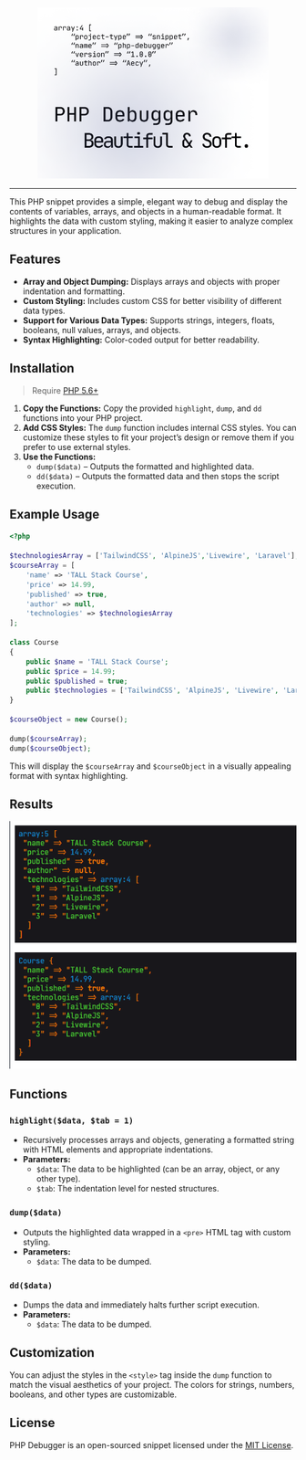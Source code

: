<p align="center">
    <img src="./docs/logo.png" alt="PHPDebugger loggo" height="300">
</p>

---

This PHP snippet provides a simple, elegant way to debug and display the contents of variables, arrays, and objects in a human-readable format. It highlights the data with custom styling, making it easier to analyze complex structures in your application.

## Features
- **Array and Object Dumping:** Displays arrays and objects with proper indentation and formatting.
- **Custom Styling:** Includes custom CSS for better visibility of different data types.
- **Support for Various Data Types:** Supports strings, integers, floats, booleans, null values, arrays, and objects.
- **Syntax Highlighting:** Color-coded output for better readability.

## Installation
> Require [PHP 5.6+](https://www.php.net/releases/)

1. **Copy the Functions:**
   Copy the provided `highlight`, `dump`, and `dd` functions into your PHP project.
2. **Add CSS Styles:**
   The `dump` function includes internal CSS styles. You can customize these styles to fit your project’s design or remove them if you prefer to use external styles.
3. **Use the Functions:**
    - `dump($data)` – Outputs the formatted and highlighted data.
    - `dd($data)` – Outputs the formatted data and then stops the script execution.

## Example Usage

```php
<?php

$technologiesArray = ['TailwindCSS', 'AlpineJS','Livewire', 'Laravel'];
$courseArray = [
    'name' => 'TALL Stack Course',
    'price' => 14.99,
    'published' => true,
    'author' => null,
    'technologies' => $technologiesArray
];

class Course
{
    public $name = 'TALL Stack Course';
    public $price = 14.99;
    public $published = true;
    public $technologies = ['TailwindCSS', 'AlpineJS', 'Livewire', 'Laravel'];
}

$courseObject = new Course();

dump($courseArray);
dump($courseObject);
```

This will display the `$courseArray` and `$courseObject` in a visually appealing format with syntax highlighting.

## Results

![](./docs/return.png)

## Functions

### `highlight($data, $tab = 1)`
- Recursively processes arrays and objects, generating a formatted string with HTML elements and appropriate indentations.
- **Parameters:**
  - `$data`: The data to be highlighted (can be an array, object, or any other type).
  - `$tab`: The indentation level for nested structures.

### `dump($data)`
- Outputs the highlighted data wrapped in a `<pre>` HTML tag with custom styling.
- **Parameters:**
  - `$data`: The data to be dumped.

### `dd($data)`
- Dumps the data and immediately halts further script execution.
- **Parameters:**
  - `$data`: The data to be dumped.

## Customization

You can adjust the styles in the `<style>` tag inside the `dump` function to match the visual aesthetics of your project. The colors for strings, numbers, booleans, and other types are customizable.

## License

PHP Debugger is an open-sourced snippet licensed under the [MIT License](https://opensource.org/license/MIT).

